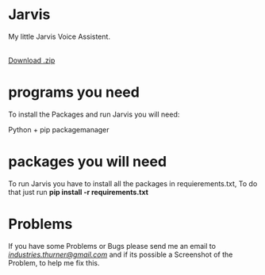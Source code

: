 <h1>Jarvis</h1>
<p>My little Jarvis Voice Assistent.</p>
<br>
<a href="https://github.com/pages-themes/cayman/zipball/master" class="btn">Download .zip</a>
<br>
<h1>programs you need</h1>
<p>To install the Packages and run Jarvis you will need:</p>
<p>Python + pip packagemanager</p>

# packages you will need
To run Jarvis you have to install all the packages in requierements.txt,
To do that just run **pip install -r requirements.txt**

# Problems
If you have some Problems or Bugs please send me an email to *industries.thurner@gmail.com*
and if its possible a Screenshot of the Problem, to help me fix this.
